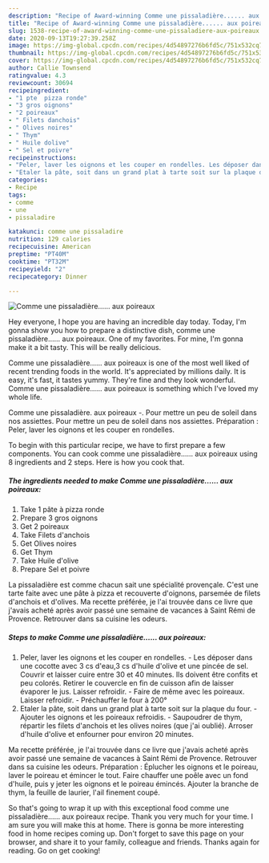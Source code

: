 ```yaml
---
description: "Recipe of Award-winning Comme une pissaladière...... aux poireaux"
title: "Recipe of Award-winning Comme une pissaladière...... aux poireaux"
slug: 1538-recipe-of-award-winning-comme-une-pissaladiere-aux-poireaux
date: 2020-09-13T19:27:39.258Z
image: https://img-global.cpcdn.com/recipes/4d54897276b6fd5c/751x532cq70/comme-une-pissaladiere-aux-poireaux-photo-principale-de-la-recette.jpg
thumbnail: https://img-global.cpcdn.com/recipes/4d54897276b6fd5c/751x532cq70/comme-une-pissaladiere-aux-poireaux-photo-principale-de-la-recette.jpg
cover: https://img-global.cpcdn.com/recipes/4d54897276b6fd5c/751x532cq70/comme-une-pissaladiere-aux-poireaux-photo-principale-de-la-recette.jpg
author: Callie Townsend
ratingvalue: 4.3
reviewcount: 30694
recipeingredient:
- "1 pte  pizza ronde"
- "3 gros oignons"
- "2 poireaux"
- " Filets danchois"
- " Olives noires"
- " Thym"
- " Huile dolive"
- " Sel et poivre"
recipeinstructions:
- "Peler, laver les oignons et les couper en rondelles. Les déposer dans une cocotte avec 3 cs d&#39;eau,3 cs d&#39;huile d&#39;olive et une pincée de sel. Couvrir et laisser cuire entre 30 et 40 minutes. Ils doivent être confits et peu colorés. Retirer le couvercle en fin de cuisson afin de laisser évaporer le jus. Laisser refroidir. Faire de même avec les poireaux. Laisser refroidir. Préchauffer le four à 200°"
- "Etaler la pâte, soit dans un grand plat à tarte soit sur la plaque du four. Ajouter les oignons et les poireaux refroidis. Saupoudrer de thym, répartir les filets d&#39;anchois et les olives noires (que j&#39;ai oublié). Arroser d&#39;huile d&#39;olive et enfourner pour environ 20 minutes."
categories:
- Recipe
tags:
- comme
- une
- pissaladire

katakunci: comme une pissaladire 
nutrition: 129 calories
recipecuisine: American
preptime: "PT40M"
cooktime: "PT32M"
recipeyield: "2"
recipecategory: Dinner

---
```



![Comme une pissaladière...... aux poireaux](https://img-global.cpcdn.com/recipes/4d54897276b6fd5c/751x532cq70/comme-une-pissaladiere-aux-poireaux-photo-principale-de-la-recette.jpg)

Hey everyone, I hope you are having an incredible day today. Today, I'm gonna show you how to prepare a distinctive dish, comme une pissaladière...... aux poireaux. One of my favorites. For mine, I'm gonna make it a bit tasty. This will be really delicious.

Comme une pissaladière...... aux poireaux is one of the most well liked of recent trending foods in the world. It's appreciated by millions daily. It is easy, it's fast, it tastes yummy. They're fine and they look wonderful. Comme une pissaladière...... aux poireaux is something which I've loved my whole life.

Comme une pissaladière. aux poireaux -. Pour mettre un peu de soleil dans nos assiettes. Pour mettre un peu de soleil dans nos assiettes. Préparation : Peler, laver les oignons et les couper en rondelles.


To begin with this particular recipe, we have to first prepare a few components. You can cook comme une pissaladière...... aux poireaux using 8 ingredients and 2 steps. Here is how you cook that.

<!--inarticleads1-->

##### The ingredients needed to make Comme une pissaladière...... aux poireaux:

1. Take 1 pâte à pizza ronde
1. Prepare 3 gros oignons
1. Get 2 poireaux
1. Take  Filets d&#39;anchois
1. Get  Olives noires
1. Get  Thym
1. Take  Huile d&#39;olive
1. Prepare  Sel et poivre


La pissaladière est comme chacun sait une spécialité provençale. C&#39;est une tarte faite avec une pâte à pizza et recouverte d&#39;oignons, parsemée de filets d&#39;anchois et d&#39;olives. Ma recette préférée, je l&#39;ai trouvée dans ce livre que j&#39;avais acheté après avoir passé une semaine de vacances à Saint Rémi de Provence. Retrouver dans sa cuisine les odeurs. 

<!--inarticleads2-->

##### Steps to make Comme une pissaladière...... aux poireaux:

1. Peler, laver les oignons et les couper en rondelles. - Les déposer dans une cocotte avec 3 cs d&#39;eau,3 cs d&#39;huile d&#39;olive et une pincée de sel. Couvrir et laisser cuire entre 30 et 40 minutes. Ils doivent être confits et peu colorés. Retirer le couvercle en fin de cuisson afin de laisser évaporer le jus. Laisser refroidir. - Faire de même avec les poireaux. Laisser refroidir. - Préchauffer le four à 200°
1. Etaler la pâte, soit dans un grand plat à tarte soit sur la plaque du four. - Ajouter les oignons et les poireaux refroidis. - Saupoudrer de thym, répartir les filets d&#39;anchois et les olives noires (que j&#39;ai oublié). Arroser d&#39;huile d&#39;olive et enfourner pour environ 20 minutes.


Ma recette préférée, je l&#39;ai trouvée dans ce livre que j&#39;avais acheté après avoir passé une semaine de vacances à Saint Rémi de Provence. Retrouver dans sa cuisine les odeurs. Préparation : Éplucher les oignons et le poireau, laver le poireau et émincer le tout. Faire chauffer une poêle avec un fond d&#39;huile, puis y jeter les oignons et le poireau émincés. Ajouter la branche de thym, la feuille de laurier, l&#39;ail finement coupé. 

So that's going to wrap it up with this exceptional food comme une pissaladière...... aux poireaux recipe. Thank you very much for your time. I am sure you will make this at home. There is gonna be more interesting food in home recipes coming up. Don't forget to save this page on your browser, and share it to your family, colleague and friends. Thanks again for reading. Go on get cooking!
